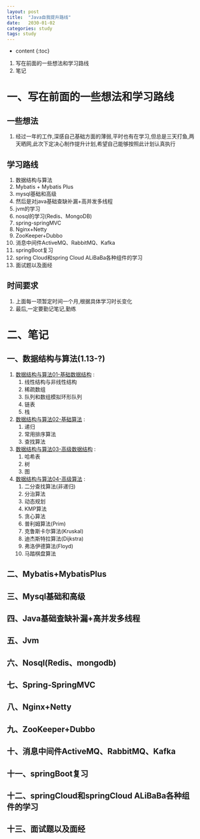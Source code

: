 ```yaml
---
layout: post
title:  "Java自我提升路线"
date:   2030-01-02
categories: study
tags: study
---
```


* content
{:toc}

1. 写在前面的一些想法和学习路线
2. 笔记




# 一、写在前面的一些想法和学习路线

## 一些想法
1. 经过一年的工作,深感自己基础方面的薄弱,平时也有在学习,但总是三天打鱼,两天晒网,此次下定决心制作提升计划,希望自己能够按照此计划认真执行

## 学习路线
1. 数据结构与算法
2. Mybatis + Mybatis Plus
3. mysql基础和高级
4. 然后是对java基础查缺补漏+高并发多线程
5. jvm的学习
6. nosql的学习(Redis、MongoDB)
7. spring-springMVC
8. Nginx+Netty
9. ZooKeeper+Dubbo
10. 消息中间件ActiveMQ、RabbitMQ、Kafka
11. springBoot复习
12. spring Cloud和spring Cloud ALiBaBa各种组件的学习
13. 面试题以及面经

## 时间要求
1. 上面每一项暂定时间一个月,根据具体学习时长变化
2. 最后,一定要勤记笔记,勤练

# 二、笔记

## 一、数据结构与算法(1.13-?)

1. [数据结构与算法01-基础数据结构](https://ttk1907.github.io/2021/01/13/java-DataStructureAndAlgorithm01/) : 
    1. 线性结构与非线性结构
    2. 稀疏数组
    3. 队列和数组模拟环形队列
    4. 链表
    5. 栈
2. [数据结构与算法02-基础算法](https://ttk1907.github.io/2021/01/19/java-DataStructureAndAlgorithm02/) : 
    1. 递归
    2. 常用排序算法
    3. 查找算法
3. [数据结构与算法03-高级数据结构](https://ttk1907.github.io/2021/01/25/java-DataStructureAndAlgorithm03/) : 
    1. 哈希表
    2. 树
    3. 图
3. [数据结构与算法04-高级算法](https://ttk1907.github.io/2021/02/06/java-DataStructureAndAlgorithm04/) : 
    1. 二分查找算法(非递归)
    2. 分治算法
    3. 动态规划
    4. KMP算法
    5. 贪心算法
    6. 普利姆算法(Prim)
    7. 克鲁斯卡尔算法(Kruskal)
    8. 迪杰斯特拉算法(Dijkstra)
    9. 弗洛伊德算法(Floyd)
    10. 马踏棋盘算法


## 二、Mybatis+MybatisPlus
## 三、Mysql基础和高级
## 四、Java基础查缺补漏+高并发多线程
## 五、Jvm
## 六、Nosql(Redis、mongodb)
## 七、Spring-SpringMVC
## 八、Nginx+Netty
## 九、ZooKeeper+Dubbo
## 十、消息中间件ActiveMQ、RabbitMQ、Kafka
## 十一、springBoot复习
## 十二、springCloud和springCloud ALiBaBa各种组件的学习
## 十三、面试题以及面经
